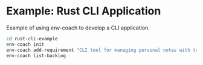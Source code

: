# Example: Rust CLI Application

Example of using env-coach to develop a CLI application.

```bash
cd rust-cli-example
env-coach init
env-coach add-requirement "CLI tool for managing personal notes with tags and search"
env-coach list-backlog
```
